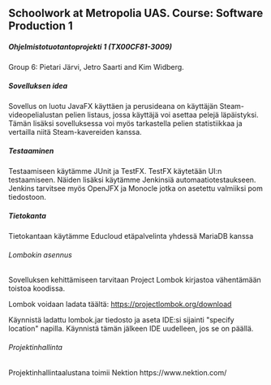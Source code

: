 <h2>Schoolwork at Metropolia UAS. Course: Software Production 1</h2>
<h5>Ohjelmistotuotantoprojekti 1 (TX00CF81-3009)</h5>
<p>Group 6: Pietari Järvi, Jetro Saarti and Kim Widberg.

<h5>Sovelluksen idea</h5>
<p>Sovellus on luotu JavaFX käyttäen ja perusideana on käyttäjän Steam-videopelialustan pelien listaus, jossa käyttäjä voi asettaa pelejä läpäistyksi. Tämän lisäksi sovelluksessa voi myös tarkastella pelien statistiikkaa ja vertailla niitä Steam-kavereiden kanssa.</p>

<h5>Testaaminen</h5>
<p>Testaamiseen käytämme JUnit ja TestFX. TestFX käytetään UI:n testaamiseen. Näiden lisäksi käytämme Jenkinsiä automaatiotestaukseen. Jenkins tarvitsee myös OpenJFX ja Monocle jotka on asetettu valmiiksi pom tiedostoon.</p>

<h5>Tietokanta</h5>
<p>Tietokantaan käytämme Educloud etäpalvelinta yhdessä MariaDB kanssa</p>

<h6>Lombokin asennus</h6>
<p>Sovelluksen kehittämiseen tarvitaan Project Lombok kirjastoa vähentämään toistoa koodissa.

Lombok voidaan ladata täältä: https://projectlombok.org/download

Käynnistä ladattu lombok.jar tiedosto ja aseta IDE:si sijainti "specify location" napilla. Käynnistä tämän jälkeen IDE uudelleen, jos se on päällä.
</p>

<h6>Projektinhallinta</h6>
<p>Projektinhallintaalustana toimii Nektion
https://www.nektion.com/
</p>
